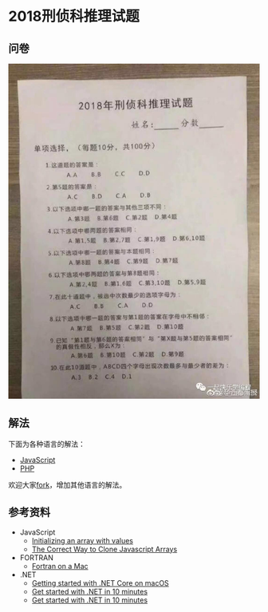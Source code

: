 # 2018刑侦科推理试题

## 问卷

![问卷照片](https://github.com/blackpuppy/detective-2018/raw/master/question.jpeg)

## 解法

下面为各种语言的解法：

- [JavaScript](https://github.com/blackpuppy/detective-2018/blob/master/answer.js)
- [PHP](https://github.com/blackpuppy/detective-2018/blob/master/answer.php)

欢迎大家[fork](https://github.com/blackpuppy/detective-2018#fork-destination-box)，增加其他语言的解法。

## 参考资料

- JavaScript
  - [Initializing an array with values](http://2ality.com/2013/11/initializing-arrays.html)
  - [The Correct Way to Clone Javascript Arrays](http://www.xenoveritas.org/blog/xeno/the-correct-way-to-clone-javascript-arrays)
- FORTRAN
  - [Fortran on a Mac](https://www.macinchem.org/reviews/fortran/fortran.php)
- .NET
  - [Getting started with .NET Core on macOS](https://docs.microsoft.com/en-us/dotnet/core/tutorials/using-on-macos)
  - [Get started with .NET in 10 minutes](https://www.microsoft.com/net/learn/get-started/macos)
  - [Get started with .NET in 10 minutes](https://www.microsoft.com/net/learn/get-started/linux/centos)
